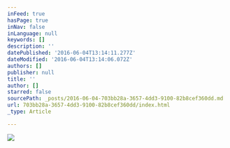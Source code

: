 ```yaml
---
inFeed: true
hasPage: true
inNav: false
inLanguage: null
keywords: []
description: ''
datePublished: '2016-06-04T13:14:11.277Z'
dateModified: '2016-06-04T13:14:06.072Z'
authors: []
publisher: null
title: ''
author: []
starred: false
sourcePath: _posts/2016-06-04-703bb28a-3657-4dd3-9100-82b8cef360dd.md
url: 703bb28a-3657-4dd3-9100-82b8cef360dd/index.html
_type: Article

---
```

![](https://the-grid-user-content.s3-us-west-2.amazonaws.com/4a63e135-a1dd-414d-a70c-0bfd0951bc22.jpg)